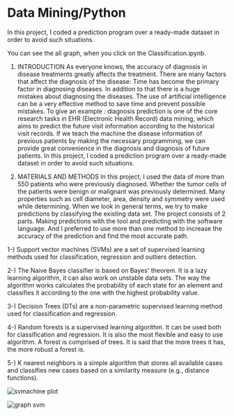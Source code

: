 # Data Mining/Python
 In this project, I coded a prediction program over a ready-made dataset in order to avoid such situations.
 
You can see the all graph, when you click on the Classification.ipynb.


1.	INTRODUCTION
As everyone knows, the accuracy of diagnosis in disease treatments greatly affects the treatment. There are many factors that affect the diagnosis of the disease: 
Time has become the primary factor in diagnosing diseases. In addition to that there is a huge mistakes about  diagnosing the diseases. The use of artificial intelligence can be a very effective method to save time and prevent possible mistakes. To give an example : diagnosis prediction is one of the core research tasks in EHR (Electronic Health Record) data mining, which aims to predict the future visit information according to the historical visit records.
If we teach the machine the disease information of previous patients by making the necessary programming, we can provide great convenience in the diagnosis and diagnosis of future patients.
In this project, I coded a prediction program over a ready-made dataset in order to avoid such situations.

2.	MATERIALS AND METHODS
In this project, I used the data of more than 550 patients who were previously diagnosed. Whether the tumor cells of the patients were benign or malignant was previously determined. Many properties such as cell diameter, area, density and symmetry were used while determining. When we look in general terms, we try to make predictions by classifying the existing data set. 
The project consists of 2 parts. Making predictions with the tool and predicting with the software language. And I preferred to use more than one method to increase the accuracy of the prediction and find the most accurate path.

1-) Support vector machines (SVMs) are a set of supervised learning methods used for classification, regression and outliers detection.

2-) The Naive Bayes classifier is based on Bayes' theorem. It is a lazy learning algorithm, it can also work on unstable data sets. The way the algorithm works calculates the probability of each state for an element and classifies it according to the one with the highest probability value.

3-) Decision Trees (DTs) are a non-parametric supervised learning method used for classification and regression.


4-) Random forests is a supervised learning algorithm. It can be used both for classification and regression. It is also the most flexible and easy to use algorithm. A forest is comprised of trees. It is said that the more trees it has, the more robust a forest is.

5-) K nearest neighbors is a simple algorithm that stores all available cases and classifies new cases based on a similarity measure (e.g., distance functions). 



![svmachine plot](https://user-images.githubusercontent.com/71414017/132109482-21595609-3d63-4c7d-871e-b56d9a99434e.PNG)




![graph svm](https://user-images.githubusercontent.com/71414017/132109483-88e5b8e2-688c-425c-a4e9-5fbe9f3c2a09.PNG)






